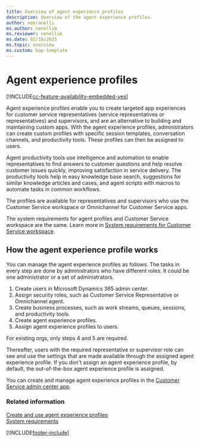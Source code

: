 ```yaml
---
title: Overview of agent experience profiles
description: Overview of the agent experience profiles.
author: neeranelli
ms.author: nenellim
ms.reviewer: nenellim
ms.date: 02/18/2025
ms.topic: overview
ms.custom: bap-template
---
```


# Agent experience profiles

[!INCLUDE[cc-feature-availability-embedded-yes](../../includes/cc-feature-availability-embedded-yes.md)]

Agent experience profiles enable you to create targeted app experiences for customer service representatives (service representatives or representatives) and supervisors, and are an alternative to building and maintaining custom apps.
With the agent experience profiles, administrators can create custom profiles with specific session templates, conversation channels, and productivity tools. These profiles can then be assigned to users.

Agent productivity tools use intelligence and automation to enable representatives to find answers to customer questions and help resolve customer issues quickly, improving satisfaction in service delivery. The productivity tools help in easy knowledge base search, suggestions for similar knowledge articles and cases, and agent scripts with macros to automate tasks in common workflows. 

The profiles are available for representatives and supervisors who use the Customer Service workspace or Omnichannel for Customer Service apps.

The system requirements for agent profiles and Customer Service workspace are the same. Learn more in [System requirements for Customer Service workspace](../implement/customer-service-workspace-system-requirements.md).

## How the agent experience profile works

You can manage the agent experience profiles as follows. The tasks in every step are done by administrators who have different roles. It could be one administrator or a set of administrators.

1. Create users in Microsoft Dynamics 365 admin center.
2. Assign security roles, such as Customer Service Representative or Omnichannel agent.
3. Create business processes, such as work streams, queues, sessions, and productivity tools.
4. Create agent experience profiles.
5. Assign agent experience profiles to users.

For existing orgs, only steps 4 and 5 are required.

Thereafter, users with the required representative or supervisor role can see and use the settings that are made available through the assigned agent experience profile. If you don't assign an agent experience profile, by default, the out-of-the-box agent experience profile is assigned.

You can create and manage agent experience profiles in the [Customer Service admin center app](create-agent-experience-profile.md).

### Related information
[Create and use agent experience profiles](create-agent-experience-profile.md)    
[System requirements](../implement/customer-service-workspace-system-requirements.md)  

[!INCLUDE[footer-include](../../includes/footer-banner.md)]
